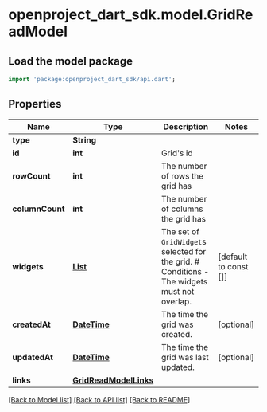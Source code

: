 # openproject_dart_sdk.model.GridReadModel

## Load the model package
```dart
import 'package:openproject_dart_sdk/api.dart';
```

## Properties
Name | Type | Description | Notes
------------ | ------------- | ------------- | -------------
**type** | **String** |  | 
**id** | **int** | Grid's id | 
**rowCount** | **int** | The number of rows the grid has | 
**columnCount** | **int** | The number of columns the grid has | 
**widgets** | [**List<GridWidgetModel>**](GridWidgetModel.md) | The set of `GridWidget`s selected for the grid.  # Conditions  - The widgets must not overlap. | [default to const []]
**createdAt** | [**DateTime**](DateTime.md) | The time the grid was created. | [optional] 
**updatedAt** | [**DateTime**](DateTime.md) | The time the grid was last updated. | [optional] 
**links** | [**GridReadModelLinks**](GridReadModelLinks.md) |  | 

[[Back to Model list]](../README.md#documentation-for-models) [[Back to API list]](../README.md#documentation-for-api-endpoints) [[Back to README]](../README.md)


